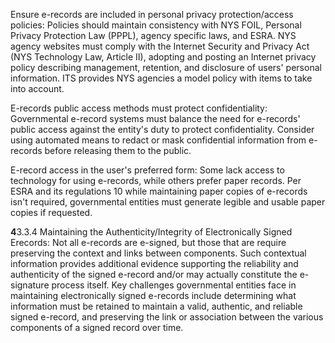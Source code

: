 Ensure e-records are included in personal privacy protection/access policies: Policies should maintain consistency with NYS FOIL, Personal Privacy Protection Law (PPPL), agency specific laws, and ESRA. NYS agency websites must comply with the Internet Security and Privacy Act (NYS Technology Law, Article II), adopting and posting an Internet privacy policy describing management, retention, and disclosure of users' personal information. ITS provides NYS agencies a model policy with items to take into account.

E-records public access methods must protect confidentiality: Governmental e-record systems must balance the need for e-records' public access against the entity's duty to protect confidentiality. Consider using automated means to redact or mask confidential information from e-records before releasing them to the public.

E-record access in the user's preferred form: Some lack access to technology for using e-records, while others prefer paper records. Per ESRA and its regulations 10 while maintaining paper copies of e-records isn't required, governmental entities must generate legible and usable paper copies if requested.

**4**3.3.4 Maintaining the Authenticity/Integrity of Electronically Signed Erecords: Not all e-records are e-signed, but those that are require preserving the context and links between components. Such contextual information provides additional evidence supporting the reliability and authenticity of the signed e-record and/or may actually constitute the e-signature process itself. Key challenges governmental entities face in maintaining electronically signed e-records include determining what information must be retained to maintain a valid, authentic, and reliable signed e-record, and preserving the link or association between the various components of a signed record over time.